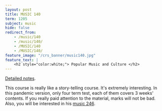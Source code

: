 ```yaml
---
layout: post
title: MUSIC 140
term: 1205
subject: music
hide: false
redirect_from:
    - /music/140
    - /music/140/
    - /MUSIC/140
    - /MUSIC/140/
feature_image: "/crs_banner/music140.jpg"
feature_text: |
    <h2 style="color:white;"> Popular Music and Culture </h2>
---
```


[Detailed notes](/md/1205/music140).

This course is really like a story-telling course. It's extremely interesting. In this pandemic version, only four term test, each of them covers 3 weeks' contents. If you really paid attention to the material, marks will not be bad. Also, you will be interested in his [music 246](/music/246).
